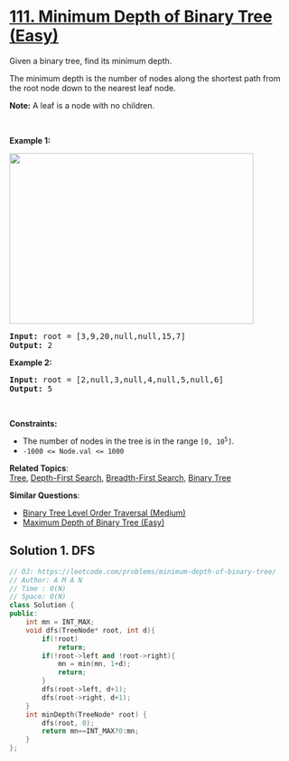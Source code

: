 # [111. Minimum Depth of Binary Tree (Easy)](https://leetcode.com/problems/minimum-depth-of-binary-tree/)

<p>Given a binary tree, find its minimum depth.</p>

<p>The minimum depth is the number of nodes along the shortest path from the root node down to the nearest leaf node.</p>

<p><strong>Note:</strong>&nbsp;A leaf is a node with no children.</p>

<p>&nbsp;</p>
<p><strong>Example 1:</strong></p>
<img alt="" src="https://assets.leetcode.com/uploads/2020/10/12/ex_depth.jpg" style="width: 432px; height: 302px;">
<pre><strong>Input:</strong> root = [3,9,20,null,null,15,7]
<strong>Output:</strong> 2
</pre>

<p><strong>Example 2:</strong></p>

<pre><strong>Input:</strong> root = [2,null,3,null,4,null,5,null,6]
<strong>Output:</strong> 5
</pre>

<p>&nbsp;</p>
<p><strong>Constraints:</strong></p>

<ul>
	<li>The number of nodes in the tree is in the range <code>[0, 10<sup>5</sup>]</code>.</li>
	<li><code>-1000 &lt;= Node.val &lt;= 1000</code></li>
</ul>


**Related Topics**:  
[Tree](https://leetcode.com/tag/tree/), [Depth-First Search](https://leetcode.com/tag/depth-first-search/), [Breadth-First Search](https://leetcode.com/tag/breadth-first-search/), [Binary Tree](https://leetcode.com/tag/binary-tree/)

**Similar Questions**:
* [Binary Tree Level Order Traversal (Medium)](https://leetcode.com/problems/binary-tree-level-order-traversal/)
* [Maximum Depth of Binary Tree (Easy)](https://leetcode.com/problems/maximum-depth-of-binary-tree/)

## Solution 1. DFS

```cpp
// OJ: https://leetcode.com/problems/minimum-depth-of-binary-tree/
// Author: A M A N
// Time : O(N)
// Space: O(N)
class Solution {
public:
    int mn = INT_MAX;
    void dfs(TreeNode* root, int d){
        if(!root)
            return;
        if(!root->left and !root->right){
            mn = min(mn, 1+d);
            return;
        }
        dfs(root->left, d+1);
        dfs(root->right, d+1);
    }
    int minDepth(TreeNode* root) {
        dfs(root, 0);
        return mn==INT_MAX?0:mn;
    }
};
```